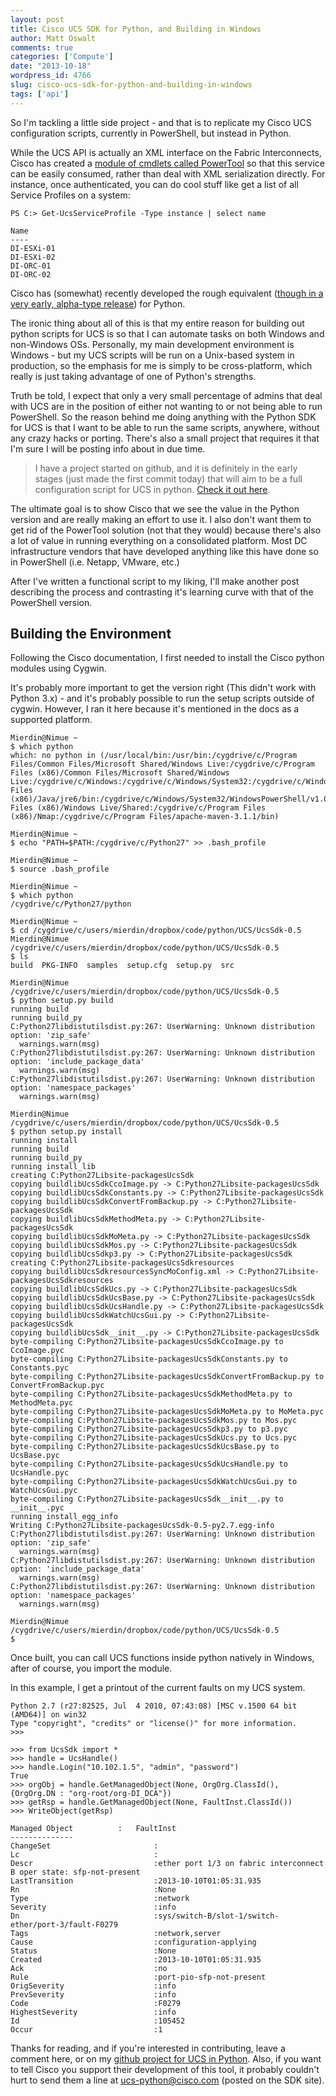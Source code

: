 ```yaml
---
layout: post
title: Cisco UCS SDK for Python, and Building in Windows
author: Matt Oswalt
comments: true
categories: ['Compute']
date: "2013-10-18"
wordpress_id: 4766
slug: cisco-ucs-sdk-for-python-and-building-in-windows
tags: ['api']
---
```



So I'm tackling a little side project - and that is to replicate my Cisco UCS configuration scripts, currently in PowerShell, but instead in Python.

While the UCS API is actually an XML interface on the Fabric Interconnects, Cisco has created a [module of cmdlets called PowerTool](http://developer.cisco.com/web/unifiedcomputing/pshell-download) so that this service can be easily consumed, rather than deal with XML serialization directly. For instance, once authenticated, you can do cool stuff like get a list of all Service Profiles on a system:

    PS C:> Get-UcsServiceProfile -Type instance | select name
    
    Name
    ----
    DI-ESXi-01
    DI-ESXi-02
    DI-ORC-01
    DI-ORC-02

Cisco has (somewhat) recently developed the rough equivalent ([though in a very early, alpha-type release](http://developer.cisco.com/web/unifiedcomputing/sdk)) for Python.

The ironic thing about all of this is that my entire reason for building out python scripts for UCS is so that I can automate tasks on both Windows and non-Windows OSs. Personally, my main development environment is Windows - but my UCS scripts will be run on a Unix-based system in production, so the emphasis for me is simply to be cross-platform, which really is just taking advantage of one of Python's strengths.

Truth be told, I expect that only a very small percentage of admins that deal with UCS are in the position of either not wanting to or not being able to run PowerShell. So the reason behind me doing anything with the Python SDK for UCS is that I want to be able to run the same scripts, anywhere, without any crazy hacks or porting. There's also a small project that requires it that I'm sure I will be posting info about in due time.

> I have a project started on github, and it is definitely in the early stages (just made the first commit today) that will aim to be a full configuration script for UCS in python. [Check it out here](https://github.com/Mierdin/pyUCS-Build).

The ultimate goal is to show Cisco that we see the value in the Python version and are really making an effort to use it. I also don't want them to get rid of the PowerTool solution (not that they would) because there's also a lot of value in running everything on a consolidated platform. Most DC infrastructure vendors that have developed anything like this have done so in PowerShell (i.e. Netapp, VMware, etc.)

After I've written a functional script to my liking, I'll make another post describing the process and contrasting it's learning curve with that of the PowerShell version.

## Building the Environment

Following the Cisco documentation, I first needed to install the Cisco python modules using Cygwin.

It's probably more important to get the version right (This didn't work with Python 3.x) - and it's probably possible to run the setup scripts outside of cygwin. However, I ran it here because it's mentioned in the docs as a supported platform.
    
    Mierdin@Nimue ~
    $ which python
    which: no python in (/usr/local/bin:/usr/bin:/cygdrive/c/Program Files/Common Files/Microsoft Shared/Windows Live:/cygdrive/c/Program Files (x86)/Common Files/Microsoft Shared/Windows Live:/cygdrive/c/Windows:/cygdrive/c/Windows/System32:/cygdrive/c/Windows/system32:/cygdrive/c/Windows:/cygdrive/c/Windows/System32/Wbem:/cygdrive/c/Program Files (x86)/Java/jre6/bin:/cygdrive/c/Windows/System32/WindowsPowerShell/v1.0:/cygdrive/c/Windows/System32/WindowsPowerShell/v1.0:/cygdrive/c/Program Files (x86)/Windows Live/Shared:/cygdrive/c/Program Files (x86)/Nmap:/cygdrive/c/Program Files/apache-maven-3.1.1/bin)
    
    Mierdin@Nimue ~
    $ echo "PATH=$PATH:/cygdrive/c/Python27" >> .bash_profile
    
    Mierdin@Nimue ~
    $ source .bash_profile
    
    Mierdin@Nimue ~
    $ which python
    /cygdrive/c/Python27/python
    
    Mierdin@Nimue ~
    $ cd /cygdrive/c/users/mierdin/dropbox/code/python/UCS/UcsSdk-0.5
    Mierdin@Nimue /cygdrive/c/users/mierdin/dropbox/code/python/UCS/UcsSdk-0.5
    $ ls
    build  PKG-INFO  samples  setup.cfg  setup.py  src
    
    Mierdin@Nimue /cygdrive/c/users/mierdin/dropbox/code/python/UCS/UcsSdk-0.5
    $ python setup.py build
    running build
    running build_py
    C:Python27libdistutilsdist.py:267: UserWarning: Unknown distribution option: 'zip_safe'
      warnings.warn(msg)
    C:Python27libdistutilsdist.py:267: UserWarning: Unknown distribution option: 'include_package_data'
      warnings.warn(msg)
    C:Python27libdistutilsdist.py:267: UserWarning: Unknown distribution option: 'namespace_packages'
      warnings.warn(msg)
    
    Mierdin@Nimue /cygdrive/c/users/mierdin/dropbox/code/python/UCS/UcsSdk-0.5
    $ python setup.py install
    running install
    running build
    running build_py
    running install_lib
    creating C:Python27Libsite-packagesUcsSdk
    copying buildlibUcsSdkCcoImage.py -> C:Python27Libsite-packagesUcsSdk
    copying buildlibUcsSdkConstants.py -> C:Python27Libsite-packagesUcsSdk
    copying buildlibUcsSdkConvertFromBackup.py -> C:Python27Libsite-packagesUcsSdk
    copying buildlibUcsSdkMethodMeta.py -> C:Python27Libsite-packagesUcsSdk
    copying buildlibUcsSdkMoMeta.py -> C:Python27Libsite-packagesUcsSdk
    copying buildlibUcsSdkMos.py -> C:Python27Libsite-packagesUcsSdk
    copying buildlibUcsSdkp3.py -> C:Python27Libsite-packagesUcsSdk
    creating C:Python27Libsite-packagesUcsSdkresources
    copying buildlibUcsSdkresourcesSyncMoConfig.xml -> C:Python27Libsite-packagesUcsSdkresources
    copying buildlibUcsSdkUcs.py -> C:Python27Libsite-packagesUcsSdk
    copying buildlibUcsSdkUcsBase.py -> C:Python27Libsite-packagesUcsSdk
    copying buildlibUcsSdkUcsHandle.py -> C:Python27Libsite-packagesUcsSdk
    copying buildlibUcsSdkWatchUcsGui.py -> C:Python27Libsite-packagesUcsSdk
    copying buildlibUcsSdk__init__.py -> C:Python27Libsite-packagesUcsSdk
    byte-compiling C:Python27Libsite-packagesUcsSdkCcoImage.py to CcoImage.pyc
    byte-compiling C:Python27Libsite-packagesUcsSdkConstants.py to Constants.pyc
    byte-compiling C:Python27Libsite-packagesUcsSdkConvertFromBackup.py to ConvertFromBackup.pyc
    byte-compiling C:Python27Libsite-packagesUcsSdkMethodMeta.py to MethodMeta.pyc
    byte-compiling C:Python27Libsite-packagesUcsSdkMoMeta.py to MoMeta.pyc
    byte-compiling C:Python27Libsite-packagesUcsSdkMos.py to Mos.pyc
    byte-compiling C:Python27Libsite-packagesUcsSdkp3.py to p3.pyc
    byte-compiling C:Python27Libsite-packagesUcsSdkUcs.py to Ucs.pyc
    byte-compiling C:Python27Libsite-packagesUcsSdkUcsBase.py to UcsBase.pyc
    byte-compiling C:Python27Libsite-packagesUcsSdkUcsHandle.py to UcsHandle.pyc
    byte-compiling C:Python27Libsite-packagesUcsSdkWatchUcsGui.py to WatchUcsGui.pyc
    byte-compiling C:Python27Libsite-packagesUcsSdk__init__.py to __init__.pyc
    running install_egg_info
    Writing C:Python27Libsite-packagesUcsSdk-0.5-py2.7.egg-info
    C:Python27libdistutilsdist.py:267: UserWarning: Unknown distribution option: 'zip_safe'
      warnings.warn(msg)
    C:Python27libdistutilsdist.py:267: UserWarning: Unknown distribution option: 'include_package_data'
      warnings.warn(msg)
    C:Python27libdistutilsdist.py:267: UserWarning: Unknown distribution option: 'namespace_packages'
      warnings.warn(msg)
    
    Mierdin@Nimue /cygdrive/c/users/mierdin/dropbox/code/python/UCS/UcsSdk-0.5
    $

Once built, you can call UCS functions inside python natively in Windows, after of course, you import the module.

In this example, I get a printout of the current faults on my UCS system.

    Python 2.7 (r27:82525, Jul  4 2010, 07:43:08) [MSC v.1500 64 bit (AMD64)] on win32
    Type "copyright", "credits" or "license()" for more information.
    >>> 
    
    >>> from UcsSdk import *
    >>> handle = UcsHandle()
    >>> handle.Login("10.102.1.5", "admin", "password")
    True
    >>> orgObj = handle.GetManagedObject(None, OrgOrg.ClassId(), {OrgOrg.DN : "org-root/org-DI_DCA"})
    >>> getRsp = handle.GetManagedObject(None, FaultInst.ClassId())
    >>> WriteObject(getRsp)
    
    Managed Object			:	FaultInst
    --------------
    ChangeSet                       :
    Lc                              :
    Descr                           :ether port 1/3 on fabric interconnect B oper state: sfp-not-present
    LastTransition                  :2013-10-10T01:05:31.935
    Rn                              :None
    Type                            :network
    Severity                        :info
    Dn                              :sys/switch-B/slot-1/switch-ether/port-3/fault-F0279
    Tags                            :network,server
    Cause                           :configuration-applying
    Status                          :None
    Created                         :2013-10-10T01:05:31.935
    Ack                             :no
    Rule                            :port-pio-sfp-not-present
    OrigSeverity                    :info
    PrevSeverity                    :info
    Code                            :F0279
    HighestSeverity                 :info
    Id                              :105452
    Occur                           :1

Thanks for reading, and if you're interested in contributing, leave a comment here, or on my [github project for UCS in Python](https://github.com/Mierdin/pyUCS-Build). Also, if you want to tell Cisco you support their development of this tool, it probably couldn't hurt to send them a line at [ucs-python@cisco.com](mailto:ucs-python@cisco.com) (posted on the SDK site).
